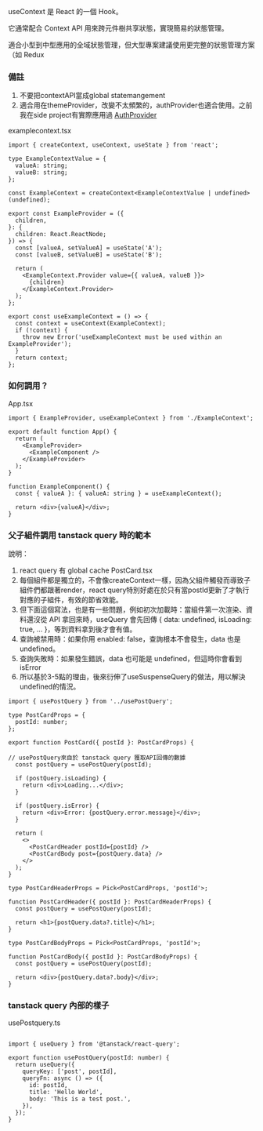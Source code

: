 useContext 是 React 的一個 Hook。

它通常配合 Context API 用來跨元件樹共享狀態，實現簡易的狀態管理。

適合小型到中型應用的全域狀態管理，但大型專案建議使用更完整的狀態管理方案（如 Redux

### 備註
1. 不要把contextAPI當成global statemangement
2. 適合用在themeProvider，改變不太頻繁的，authProvider也適合使用。之前我在side project有實際應用過 [AuthProvider](https://github.com/Vic428-human/expense-tracker-app/blob/main/context/authContext.tsx)



examplecontext.tsx

```
import { createContext, useContext, useState } from 'react';

type ExampleContextValue = {
  valueA: string;
  valueB: string;
};

const ExampleContext = createContext<ExampleContextValue | undefined>(undefined);

export const ExampleProvider = ({
  children,
}: {
  children: React.ReactNode;
}) => {
  const [valueA, setValueA] = useState('A');
  const [valueB, setValueB] = useState('B');

  return (
    <ExampleContext.Provider value={{ valueA, valueB }}>
      {children}
    </ExampleContext.Provider>
  );
};

export const useExampleContext = () => {
  const context = useContext(ExampleContext);
  if (!context) {
    throw new Error('useExampleContext must be used within an ExampleProvider');
  }
  return context;
};

```

### 如何調用？

App.tsx

```
import { ExampleProvider, useExampleContext } from './ExampleContext';

export default function App() {
  return (
    <ExampleProvider>
      <ExampleComponent />
    </ExampleProvider>
  );
}

function ExampleComponent() {
  const { valueA }: { valueA: string } = useExampleContext();

  return <div>{valueA}</div>;
}

```

### 父子組件調用 tanstack query 時的範本
說明：
1. react query 有 global cache
PostCard.tsx
2. 每個組件都是獨立的，不會像createContext一樣，因為父組件觸發而導致子組件們都跟著render，react query特別好處在於只有當postId更新了才執行對應的子組件，有效的節省效能。
3. 但下面這個寫法，也是有一些問題，例如初次加載時：當組件第一次渲染、資料還沒從 API 拿回來時，useQuery 會先回傳 { data: undefined, isLoading: true, ... }，等到資料拿到後才會有值。
4. 查詢被禁用時：如果你用 enabled: false，查詢根本不會發生，data 也是 undefined。
5. 查詢失敗時：如果發生錯誤，data 也可能是 undefined，但這時你會看到 isError
6. 所以基於3-5點的理由，後來衍伸了useSuspenseQuery的做法，用以解決undefined的情況。

```
import { usePostQuery } from '../usePostQuery';

type PostCardProps = {
  postId: number;
};

export function PostCard({ postId }: PostCardProps) {

// usePostQuery來自於 tanstack query 獲取API回傳的數據
  const postQuery = usePostQuery(postId);

  if (postQuery.isLoading) {
    return <div>Loading...</div>;
  }

  if (postQuery.isError) {
    return <div>Error: {postQuery.error.message}</div>;
  }

  return (
    <>
      <PostCardHeader postId={postId} />
      <PostCardBody post={postQuery.data} />
    </>
  );
}

type PostCardHeaderProps = Pick<PostCardProps, 'postId'>;

function PostCardHeader({ postId }: PostCardHeaderProps) {
  const postQuery = usePostQuery(postId);

  return <h1>{postQuery.data?.title}</h1>;
}

type PostCardBodyProps = Pick<PostCardProps, 'postId'>;

function PostCardBody({ postId }: PostCardBodyProps) {
  const postQuery = usePostQuery(postId);

  return <div>{postQuery.data?.body}</div>;
}
```

### tanstack query 內部的樣子
usePostquery.ts
```

import { useQuery } from '@tanstack/react-query';

export function usePostQuery(postId: number) {
  return useQuery({
    queryKey: ['post', postId],
    queryFn: async () => ({
      id: postId,
      title: 'Hello World',
      body: 'This is a test post.',
    }),
  });
}

```
